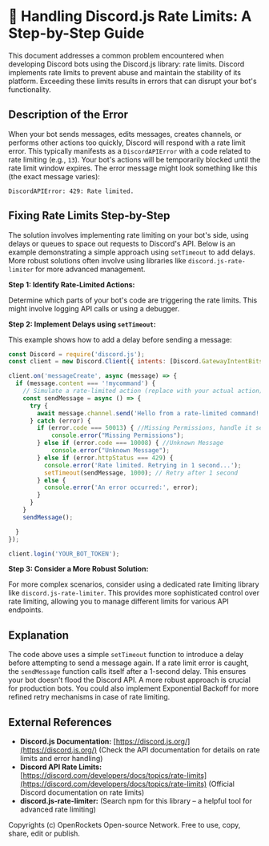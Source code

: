 # 🐞 Handling Discord.js Rate Limits: A Step-by-Step Guide


This document addresses a common problem encountered when developing Discord bots using the Discord.js library: rate limits.  Discord implements rate limits to prevent abuse and maintain the stability of its platform.  Exceeding these limits results in errors that can disrupt your bot's functionality.

## Description of the Error

When your bot sends messages, edits messages, creates channels, or performs other actions too quickly, Discord will respond with a rate limit error.  This typically manifests as a `DiscordAPIError` with a code related to rate limiting (e.g., `13`).  Your bot's actions will be temporarily blocked until the rate limit window expires.  The error message might look something like this (the exact message varies):

```
DiscordAPIError: 429: Rate limited.
```


## Fixing Rate Limits Step-by-Step

The solution involves implementing rate limiting on your bot's side, using delays or queues to space out requests to Discord's API.  Below is an example demonstrating a simple approach using `setTimeout` to add delays. More robust solutions often involve using libraries like `discord.js-rate-limiter` for more advanced management.

**Step 1: Identify Rate-Limited Actions:**

Determine which parts of your bot's code are triggering the rate limits. This might involve logging API calls or using a debugger.

**Step 2: Implement Delays using `setTimeout`:**

This example shows how to add a delay before sending a message:

```javascript
const Discord = require('discord.js');
const client = new Discord.Client({ intents: [Discord.GatewayIntentBits.Guilds, Discord.GatewayIntentBits.GuildMessages] }); // Add necessary intents

client.on('messageCreate', async (message) => {
  if (message.content === '!mycommand') {
    // Simulate a rate-limited action (replace with your actual action)
    const sendMessage = async () => {
      try {
        await message.channel.send('Hello from a rate-limited command!');
      } catch (error) {
        if (error.code === 50013) { //Missing Permissions, handle it separately
            console.error("Missing Permissions");
        } else if (error.code === 10008) { //Unknown Message
            console.error("Unknown Message");
        } else if (error.httpStatus === 429) {
          console.error('Rate limited. Retrying in 1 second...');
          setTimeout(sendMessage, 1000); // Retry after 1 second
        } else {
          console.error('An error occurred:', error);
        }
      }
    }
    sendMessage();

  }
});

client.login('YOUR_BOT_TOKEN');
```

**Step 3: Consider a More Robust Solution:**

For more complex scenarios, consider using a dedicated rate limiting library like `discord.js-rate-limiter`.  This provides more sophisticated control over rate limiting, allowing you to manage different limits for various API endpoints.


## Explanation

The code above uses a simple `setTimeout` function to introduce a delay before attempting to send a message again.  If a rate limit error is caught, the `sendMessage` function calls itself after a 1-second delay. This ensures your bot doesn't flood the Discord API.  A more robust approach is crucial for production bots.  You could also implement Exponential Backoff for more refined retry mechanisms in case of rate limiting.


## External References

* **Discord.js Documentation:** [https://discord.js.org/](https://discord.js.org/) (Check the API documentation for details on rate limits and error handling)
* **Discord API Rate Limits:** [https://discord.com/developers/docs/topics/rate-limits](https://discord.com/developers/docs/topics/rate-limits) (Official Discord documentation on rate limits)
* **discord.js-rate-limiter:** (Search npm for this library – a helpful tool for advanced rate limiting)


Copyrights (c) OpenRockets Open-source Network. Free to use, copy, share, edit or publish.

